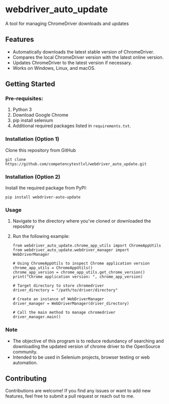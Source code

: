# webdriver_auto_update

A tool for managing ChromeDriver downloads and updates

## Features

- Automatically downloads the latest stable version of ChromeDriver.
- Compares the local ChromeDriver version with the latest online version.
- Updates ChromeDriver to the latest version if necessary.
- Works on Windows, Linux, and macOS.

## Getting Started

### Pre-requisites:

1. Python 3
2. Download Google Chrome
3. pip install selenium
4. Additional required packages listed in `requirements.txt`.

### Installation (Option 1)

Clone this repository from GitHub

```
git clone https://github.com/competencytestlvl/webdriver_auto_update.git
```

### Installation (Option 2)

Install the required package from PyPI:

```
pip install webdriver-auto-update
```

### Usage

1. Navigate to the directory where you've cloned or downloaded the repository
2. Run the following example:

   ```
   from webdriver_auto_update.chrome_app_utils import ChromeAppUtils
   from webdriver_auto_update.webdriver_manager import WebDriverManager

   # Using ChromeAppUtils to inspect Chrome application version
   chrome_app_utils = ChromeAppUtils()
   chrome_app_version = chrome_app_utils.get_chrome_version()
   print("Chrome application version: ", chrome_app_version)

   # Target directory to store chromedriver
   driver_directory = "/path/to/driver/directory"

   # Create an instance of WebDriverManager
   driver_manager = WebDriverManager(driver_directory)

   # Call the main method to manage chromedriver
   driver_manager.main()
   ```

### Note

- The objective of this program is to reduce redundancy of searching and downloading the updated version of chrome driver to the OpenSource community.
- Intended to be used in Selenium projects, browser testing or web automation.

## Contributing

Contributions are welcome! If you find any issues or want to add new features, feel free to submit a pull request or reach out to me.

